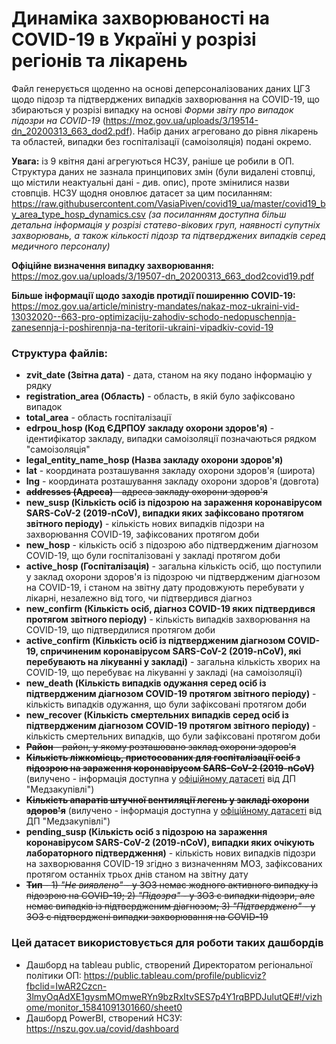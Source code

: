 # Динаміка захворюваності на COVID-19 в Україні у розрізі регіонів та лікарень
Файл генерується щоденно на основі деперсоналізованих даних ЦГЗ щодо підозр та підтверджених випадків захворювання на COVID-19, що збираються у розрізі випадку на основі *Форми звіту про випадок підозри на COVID-19* (https://moz.gov.ua/uploads/3/19514-dn_20200313_663_dod2.pdf). Набір даних агреговано до рівня лікарень та областей, випадки без госпіталізації (самоізоляція) подані окремо.

**Увага:** із 9 квітня дані агрегуються НСЗУ, раніше це робили в ОП. Структура даних не зазнала принципових змін (були видалені стовпці, що містили неактуальні дані - див. опис), проте змінилися назви стовпців. НСЗУ щодня оновлює датасет за цим посиланням: https://raw.githubusercontent.com/VasiaPiven/covid19_ua/master/covid19_by_area_type_hosp_dynamics.csv *(за посиланням доступна більш детальна інформація у розрізі статево-вікових груп, наявності супутніх захворювань, а також кількості підозр та підтверджених випадків серед медичного персоналу)*

**Офіційне визначення випадку захворювання:** https://moz.gov.ua/uploads/3/19507-dn_20200313_663_dod2covid19.pdf

**Більше інформації щодо заходів протидії поширенню COVID-19:** https://moz.gov.ua/article/ministry-mandates/nakaz-moz-ukraini-vid-13032020--663-pro-optimizaciju-zahodiv-schodo-nedopuschennja-zanesennja-i-poshirennja-na-teritorii-ukraini-vipadkiv-covid-19

### Структура файлів:
* **zvit_date (Звітна дата)** - дата, станом на яку подано інформацію у рядку
* **registration_area (Область)**	- область, в якій було зафіксовано випадок
* **total_area** - область госпіталізації
* **edrpou_hosp (Код ЄДРПОУ закладу охорони здоров'я)** - ідентифікатор закладу, випадки самоізоляції позначаються рядком "самоізоляція"
* **legal_entity_name_hosp (Назва закладу охорони здоров'я)**
* **lat** - координата розташування закладу охорони здоров'я (широта)
* **lng** - координата розташування закладу охорони здоров'я (довгота)
* ~~**addresses (Адреса)** - адреса закладу охорони здоров'я~~
* **new_susp (Кількість осіб із підозрою на зараження коронавірусом SARS-CoV-2 (2019-nCoV), випадки яких зафіксовано протягом звітного періоду)** - кількість нових випадків підозри на захворювання COVID-19, зафіксованих протягом доби
* **new_hosp** - кількість осіб з підозрою або підтвердженим діагнозом COVID-19, що були госпіталізовані у закладі протягом доби
* **active_hosp (Госпіталізація)** - загальна кількість осіб, що поступили у заклад охорони здоров'я із підозрою чи підтвердженим діагнозом на COVID-19, і станом на звітну дату продовжують перебувати у лікарні, незалежно від того, чи підтвердився діагноз
* **new_confirm (Кількість осіб, діагноз COVID-19 яких підтвердився протягом звітного періоду)** - кількість випадків захворювання на COVID-19, що підтвердилися протягом доби
* **active_confirm (Кількість осіб із підтвердженим діагнозом COVID-19, спричиненим коронавірусом SARS-CoV-2 (2019-nCoV), які перебувають на лікуванні у закладі)** - загальна кількість хворих на COVID-19, що перебуває на лікуванні у закладі (на самоізоляції)
* **new_death (Кількість випадків одужання серед осіб із підтвердженим діагнозом COVID-19 протягом звітного періоду)** - кількість випадків одужання, що були зафіксовані протягом доби
* **new_recover (Кількість смертельних випадків серед осіб із підтвердженим діагнозом COVID-19 протягом звітного періоду)** - кількість смертельних випадків, що були зафіксовані протягом доби
* ~~**Район** - район, у якому розташовано заклад охорони здоров'я~~
* ~~**Кількість ліжкомісць, пристосованих для госпіталізації осіб з підозрою на зараження коронавірусом SARS-CoV-2 (2019-nCoV)**~~ (вилучено - інформація доступна у [офіційному датасеті](https://covid19.gov.ua/vidkryti-dani) від ДП "Медзакупівлі")
* ~~**Кількість апаратів штучної вентиляції легень у закладі охорони здоров'я**~~ (вилучено - інформація доступна у [офіційному датасеті](https://covid19.gov.ua/vidkryti-dani) від ДП "Медзакупівлі")
* **pending_susp (Кількість осіб з підозрою на зараження коронавірусом SARS-CoV-2 (2019-nCoV), випадки яких очікують лабораторного підтвердження)** - кількість нових випадків підозри на захворювання COVID-19 згідно з визначенням МОЗ, зафіксованих протягом останніх трьох днів станом на звітну дату
* ~~**Тип** - 1) *"Не виявлено"* - у ЗОЗ немає жодного активного випадку із підозрою на COVID-19; 2) *"Підозра"* - у ЗОЗ є випадки підозри, але немає випадків із підтвердженим діагнозом; 3) *"Підтверджено"* - у ЗОЗ є підтверджені випадки захворювання на COVID-19~~

### Цей датасет використовується для роботи таких дашбордів
* Дашборд на tableau public, створений Директоратом регіональної політики ОП: https://public.tableau.com/profile/publicviz?fbclid=IwAR2Czcn-3lmyOqAdXE1gysmMOmweRYn9bzRxItvSES7p4Y1rqBPDJulutQE#!/vizhome/monitor_15841091301660/sheet0
* Дашборд PowerBI, створений НСЗУ: https://nszu.gov.ua/covid/dashboard
